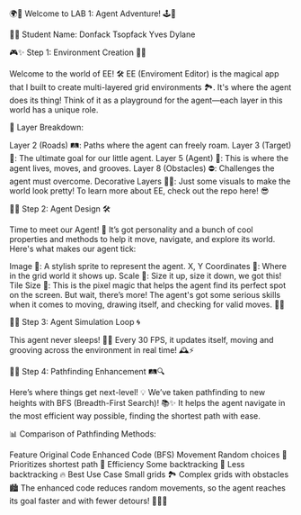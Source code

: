 🌍🚀 Welcome to LAB 1: Agent Adventure! 🕹️🤖

🧑‍🎓 Student Name: Donfack Tsopfack Yves Dylane

🎮✨ Step 1: Environment Creation 🎨🌱

Welcome to the world of EE! 🛠️ EE (Enviroment Editor) is the magical app that I built to create multi-layered grid environments 🏞️. 
It's where the agent does its thing! Think of it as a playground for the agent—each layer in this world has a unique role.

🎯 Layer Breakdown:

Layer 2 (Roads) 🛤️: Paths where the agent can freely roam.
Layer 3 (Target) 🎯: The ultimate goal for our little agent.
Layer 5 (Agent) 🤖: This is where the agent lives, moves, and grooves.
Layer 8 (Obstacles) ⛔: Challenges the agent must overcome.
Decorative Layers 🌳🏡: Just some visuals to make the world look pretty!
To learn more about EE, check out the repo here! 😎


🤖✨ Step 2: Agent Design 🛠️

Time to meet our Agent! 🦾 It’s got personality and a bunch of cool properties and methods to help it move, navigate, and explore its world. Here's what makes our agent tick:

Image 🎨: A stylish sprite to represent the agent.
X, Y Coordinates 📍: Where in the grid world it shows up.
Scale 📏: Size it up, size it down, we got this!
Tile Size 🔳: This is the pixel magic that helps the agent find its perfect spot on the screen.
But wait, there’s more! The agent's got some serious skills when it comes to moving, drawing itself, and checking for valid moves. 🕺💥

🔄✨ Step 3: Agent Simulation Loop 🌀

This agent never sleeps! 🛌💤 Every 30 FPS, it updates itself, moving and grooving across the environment in real time! 🕰️⚡

🚀✨ Step 4: Pathfinding Enhancement 🛤️🔍

Here’s where things get next-level! 💡 We’ve taken pathfinding to new heights with BFS (Breadth-First Search)! 📚✨ It helps the agent navigate in the most efficient way possible, finding the shortest path with ease.

📊 Comparison of Pathfinding Methods:

Feature	Original Code	Enhanced Code (BFS)
Movement	Random choices 🎲	Prioritizes shortest path 🚀
Efficiency	Some backtracking 🔄	Less backtracking 🔥
Best Use Case	Small grids 🏞️	Complex grids with obstacles 🏙️
The enhanced code reduces random movements, so the agent reaches its goal faster and with fewer detours! 🚴‍♂️💨

